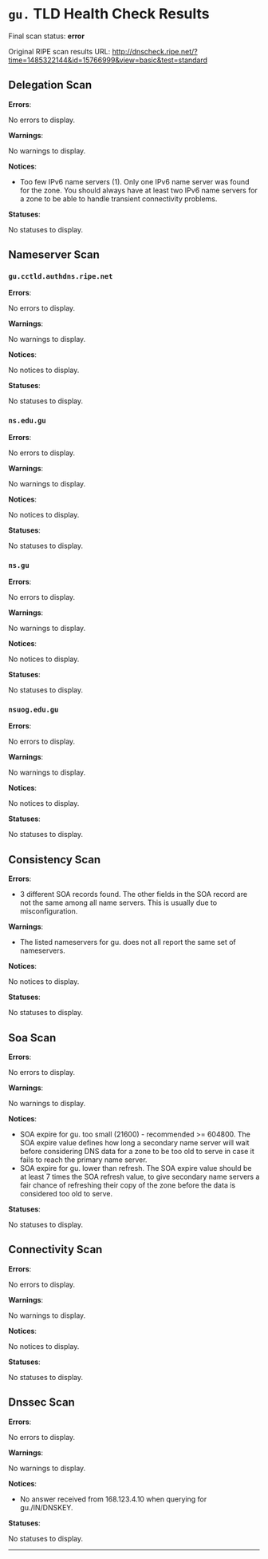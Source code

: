# `gu.` TLD Health Check Results

Final scan status: **error** 

Original RIPE scan results URL: http://dnscheck.ripe.net/?time=1485322144&id=15766999&view=basic&test=standard

## Delegation Scan

**Errors**:

No errors to display.

**Warnings**:

No warnings to display.

**Notices**:

* Too few IPv6 name servers (1). Only one IPv6 name server was found for the zone. You should always have at least two IPv6 name servers for a zone to be able to handle transient connectivity problems.

**Statuses**:

No statuses to display.

## Nameserver Scan

### `gu.cctld.authdns.ripe.net`

**Errors**:

No errors to display.

**Warnings**:

No warnings to display.

**Notices**:

No notices to display.

**Statuses**:

No statuses to display.

### `ns.edu.gu`

**Errors**:

No errors to display.

**Warnings**:

No warnings to display.

**Notices**:

No notices to display.

**Statuses**:

No statuses to display.

### `ns.gu`

**Errors**:

No errors to display.

**Warnings**:

No warnings to display.

**Notices**:

No notices to display.

**Statuses**:

No statuses to display.

### `nsuog.edu.gu`

**Errors**:

No errors to display.

**Warnings**:

No warnings to display.

**Notices**:

No notices to display.

**Statuses**:

No statuses to display.

## Consistency Scan

**Errors**:

* 3 different SOA records found. The other fields in the SOA record are not the same among all name servers. This is usually due to misconfiguration.

**Warnings**:

* The listed nameservers for gu. does not all report the same set of nameservers.

**Notices**:

No notices to display.

**Statuses**:

No statuses to display.

## Soa Scan

**Errors**:

No errors to display.

**Warnings**:

No warnings to display.

**Notices**:

* SOA expire for gu. too small (21600) - recommended >= 604800. The SOA expire value defines how long a secondary name server will wait before considering DNS data for a zone to be too old to serve in case it fails to reach the primary name server.
* SOA expire for gu. lower than refresh. The SOA expire value should be at least 7 times the SOA refresh value, to give secondary name servers a fair chance of refreshing their copy of the zone before the data is considered too old to serve.

**Statuses**:

No statuses to display.

## Connectivity Scan

**Errors**:

No errors to display.

**Warnings**:

No warnings to display.

**Notices**:

No notices to display.

**Statuses**:

No statuses to display.

## Dnssec Scan

**Errors**:

No errors to display.

**Warnings**:

No warnings to display.

**Notices**:

* No answer received from 168.123.4.10 when querying for gu./IN/DNSKEY.

**Statuses**:

No statuses to display.


---
